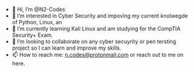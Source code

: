 - 👋 Hi, I’m @N2-Codes
- 👀 I’m interested in Cyber Security and impoving my current knolwegde of Python, Linux, an
- 🌱 I’m currently learning Kali Linux and am studying for the CompTIA Security+ Exam.
- 💞️ I’m looking to collaborate on any cyber secuyrity or pen tersting project so I can learn and improve my skills. 
- 📫 How to reach me: n.codes@protonmail.com or reach out to me on here.

<!---
N2-Codes/N2-Codes is a ✨ special ✨ repository because its `README.md` (this file) appears on your GitHub profile.
You can click the Preview link to take a look at your changes.
--->
